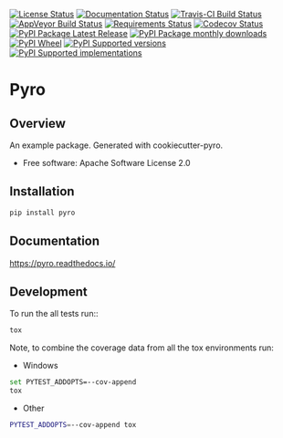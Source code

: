 [![License Status](https://img.shields.io/github/license/lorengordon/pyro.svg)](./LICENSE)
[![Documentation Status](https://readthedocs.org/projects/pyro/badge/?style=flat)](https://readthedocs.org/projects/pyro)
[![Travis-CI Build Status](https://travis-ci.org/lorengordon/pyro.svg?branch=master)](https://travis-ci.org/lorengordon/pyro)
[![AppVeyor Build Status](https://ci.appveyor.com/api/projects/status/github/lorengordon/pyro?branch=master&svg=true)](https://ci.appveyor.com/project/lorengordon/pyro)
[![Requirements Status](https://requires.io/github/lorengordon/pyro/requirements.svg?branch=master)](https://requires.io/github/lorengordon/pyro/requirements/?branch=master)
[![Codecov Status](https://codecov.io/gh/lorengordon/pyro/branch/master/graph/badge.svg)](https://codecov.io/gh/lorengordon/pyro)
[![PyPI Package Latest Release](https://img.shields.io/pypi/v/pyro.svg?style=flat)](https://pypi.python.org/pypi/pyro)
[![PyPI Package monthly downloads](https://img.shields.io/pypi/dm/pyro.svg?style=flat)](https://pypi.python.org/pypi/pyro)
[![PyPI Wheel](https://img.shields.io/pypi/wheel/pyro.svg?style=flat)](https://pypi.python.org/pypi/pyro)
[![PyPI Supported versions](https://img.shields.io/pypi/pyversions/pyro.svg?style=flat)](https://pypi.python.org/pypi/pyro)
[![PyPI Supported implementations](https://img.shields.io/pypi/implementation/pyro.svg?style=flat)](https://pypi.python.org/pypi/pyro)

# Pyro

## Overview

An example package. Generated with cookiecutter-pyro.

*   Free software: Apache Software License 2.0

## Installation

```bash
pip install pyro
```

## Documentation

<https://pyro.readthedocs.io/>

## Development

To run the all tests run::

```bash
tox
```

Note, to combine the coverage data from all the tox environments run:

*   Windows

```bash
set PYTEST_ADDOPTS=--cov-append
tox
```

*   Other

```bash
PYTEST_ADDOPTS=--cov-append tox
```
